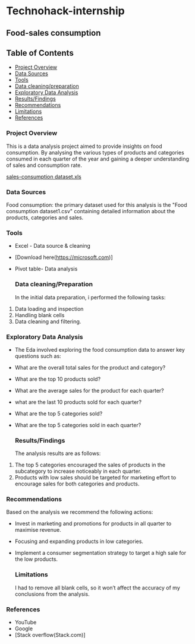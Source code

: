 # Technohack-internship
## Food-sales consumption

## Table of Contents
- [Project Overview](#project-overview)
- [Data Sources](#data-sources)
- [Tools](tools)
- [Data cleaning/preparation](#data-cleaning/-preparation)
- [Exploratory Data Analysis](#exploratory-data-analysis)
- [Results/Findings](results/-findings)
- [Recommendations](recomendations)
- [Limitations](limitations)
- [References](references)


###  Project Overview
This is a data analysis project aimed to provide insights on food consumption. By analysing the various types of products and categories consumed in each quarter of the year and gaining a deeper understanding of sales and consumption rate.

[sales-consumption dataset.xls](https://github.com/Omawumi22Debra/Technohack-internship/files/14295693/sales-consumption.dataset.xls)


### Data Sources
Food consumption: the primary dataset used for this analysis is the "Food consumption dataset1.csv" containing detailed information about the products, categories and sales.

### Tools
- Excel - Data source & cleaning
- [Download here(https://microsoft.com)]
- Pivot table- Data analysis

  ### Data cleaning/Preparation
  In the initial data preparation, i performed the following tasks:
1. Data loading and inspection
2. Handling blank cells
3. Data cleaning and filtering.

### Exploratory Data Analysis
- The Eda involved exploring the food consumption data to answer key questions such as:
- What are the overall total sales for the product and category?
- What are the top 10 products sold?
- What are the average sales for the product for each quarter?
- what are the last 10 products sold for each quarter?
- What are the top 5 categories sold?
- What are the top 5 categories sold in each quarter?

  ### Results/Findings
  The analysis results are as follows:
1. The top 5 categories encouraged the sales of products in the subcategory to increase noticeably in each quarter.
2. Products with low sales should be targeted for marketing effort to encourage sales for both categories and products.

 ###  Recommendations
  Based on the analysis we recommend the following actions:
- Invest in marketing and promotions for products in all quarter to maximise revenue.
- Focusing and expanding products in low categories.
- Implement a consumer segmentation strategy to target a high sale for the low products.

  ### Limitations
  I had to remove all blank cells, so it won’t affect the accuracy of my conclusions from the analysis.

### References
- YouTube
- Google 
- [Stack overflow(Stack.com)]
